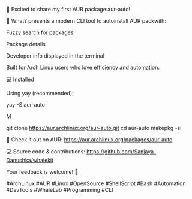 🚀 Excited to share my first AUR package:aur-auto!

🐳 What? presents a modern CLI tool to autoinstall AUR packwith:

Fuzzy search for packages

Package details

Developer info displayed in the terminal

Built for Arch Linux users who love efficiency and automation.

💻 Installed

Using yay (recommended):

yay -S aur-auto


M

git clone https://aur.archlinux.org/aur-auto.git
cd aur-auto
makepkg -si


🔗 Check it out on AUR: https://aur.archlinux.org/packages/aur-auto

💻 Source code & contributions: https://github.com/Sanjaya-Danushka/whalekit

Your feedback is welcome! 🙌

#ArchLinux #AUR #Linux #OpenSource #ShellScript #Bash #Automation #DevTools #WhaleLab #Programming #CLI
